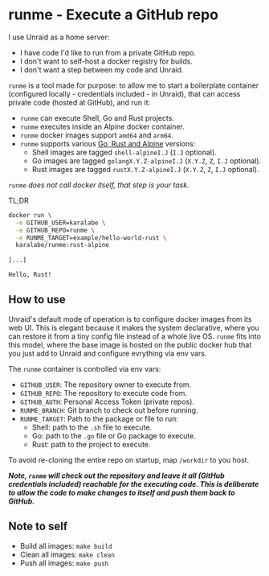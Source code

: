 # runme - Execute a GitHub repo

I use Unraid as a home server:

- I have code I'd like to run from a private GitHub repo.
- I don't want to self-host a docker registry for builds.
- I don't want a step between my code and Unraid.

`runme` is a tool made for purpose: to allow me to start a boilerplate container (configured locally - credentials included - in Unraid), that can access private code (hosted at GitHub), and run it:

- `runme` can execute Shell, Go and Rust projects.
- `runme` executes inside an Alpine docker container.
- `runme` docker images support `amd64` and `arm64`.
- `runme` supports various [Go, Rust and Alpine](https://hub.docker.com/repository/docker/karalabe/runme/tags) versions:
  - Shell images are tagged `shell-alpineI.J` (`I.J` optional).
  - Go images are tagged `golangX.Y.Z-alpineI.J` (`X.Y.Z`, `Z`, `I.J` optional).
  - Rust images are tagged `rustX.Y.Z-alpineI.J` (`X.Y.Z`, `Z`, `I.J` optional).

*`runme` does not call docker itself, that step is your task.*

TL;DR

```sh
docker run \
  -e GITHUB_USER=karalabe \
  -e GITHUB_REPO=runme \
  -e RUNME_TARGET=example/hello-world-rust \
  karalabe/runme:rust-alpine
  
[...]

Hello, Rust!
```

## How to use

Unraid's default mode of operation is to configure docker images from its web UI. This is elegant because it makes the system declarative, where you can restore it from a tiny config file instead of a whole live OS. `runme` fits into this model, where the base image is hosted on the public docker hub that you just add to Unraid and configure evrything via env vars.

The `runme` container is controlled via env vars:

- `GITHUB_USER`: The repository owner to execute from.
- `GITHUB_REPO`: The repository to execute code from.
- `GITHUB_AUTH`: Personal Access Token (private repos).
- `RUNME_BRANCH`: Git branch to check out before running.
- `RUNME_TARGET`: Path to the package or file to run:
  - Shell: path to the `.sh` file to execute.
  - Go: path to the `.go` file or Go package to execute.
  - Rust: path to the project to execute.

To avoid re-cloning the entire repo on startup, map `/workdir` to you host.

***Note, `runme` will check out the repository and leave it all (GitHub credentials included) reachable for the executing code. This is deliberate to allow the code to make changes to itself and push them back to GitHub.***

## Note to self

- Build all images: `make build`
- Clean all images: `make clean`
- Push all images: `make push`
